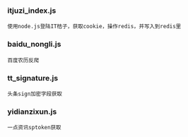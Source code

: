 ### itjuzi_index.js
```
使用node.js登陆IT桔子，获取cookie，操作redis，并写入到redis里
```
### baidu_nongli.js
```
百度农历反爬
```
### tt_signature.js
```
头条sign加密字段获取
```
### yidianzixun.js
```
一点资讯sptoken获取
```
